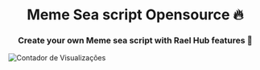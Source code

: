 <h1 align="center">Meme Sea script Opensource 🔥</h1>
<h3 align="center">Create your own Meme sea script with Rael Hub features 🗿</h3>

![Contador de Visualizações](https://hits.dwyl.com/Laelmano24/Meme-Sea-Script.svg?style=flat-square)